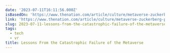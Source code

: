 ```yaml
---
date: '2023-07-11T16:11:56.000Z'
isBasedOn: 'https://www.thenation.com/article/culture/metaverse-zuckerberg-pr-hype/'
link: 'https://www.thenation.com/article/culture/metaverse-zuckerberg-pr-hype/'
slug: 2023-07-11-lessons-from-the-catastrophic-failure-of-the-metaverse
tags:
  - tech
  - vr
title: Lessons From the Catastrophic Failure of the Metaverse
---
```


